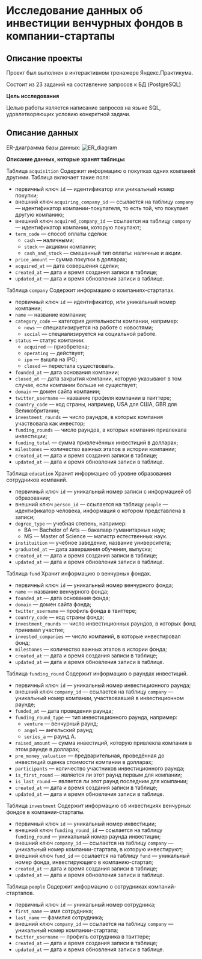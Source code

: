 # Исследование данных об инвестиции венчурных фондов в компании-стартапы

## Описание проекты

Проект был выполнен в интерактивном тренажере Яндекс.Практикума.

Состоит из 23 заданий на составление запросов к БД (PostgreSQL)

**Цель исследования**

Целью работы является написание запросов на языке SQL, удовлетворяющих условию конкретной задачи.

## Описание данных

ER-диаграмма базы данных:
![ER_diagram](https://github.com/KostyaScrylyov/educational_projects_skrylev_konstantin/assets/89590350/69c0b1a0-5d4e-44b3-89c3-0db5041f94d9)

**Описание данных, которые хранят таблицы:**

Таблица `acquisition`
Содержит информацию о покупках одних компаний другими.
Таблица включает такие поля:
* первичный ключ `id` — идентификатор или уникальный номер покупки;
* внешний ключ `acquiring_company_id` — ссылается на таблицу `company` — идентификатор компании-покупателя, то есть той, что покупает другую компанию;
* внешний ключ `acquired_company_id` — ссылается на таблицу `company` — идентификатор компании, которую покупают;
* `term_code` — способ оплаты сделки:
  * `cash` — наличными;
  * `stock` — акциями компании;
  * `cash_and_stock` — смешанный тип оплаты: наличные и акции.
* `price_amount` — сумма покупки в долларах;
* `acquired_at` — дата совершения сделки;
* `created_at` — дата и время создания записи в таблице;
* `updated_at` — дата и время обновления записи в таблице.

Таблица `company`
Содержит информацию о компаниях-стартапах.
* первичный ключ `id` — идентификатор, или уникальный номер компании;
* `name` — название компании;
* `category_code` — категория деятельности компании, например:
  * `news` — специализируется на работе с новостями;
  * `social` — специализируется на социальной работе.
* `status` — статус компании:
  * `acquired` — приобретена;
  * `operating` — действует;
  * `ipo` — вышла на IPO;
  * `closed` — перестала существовать.
* `founded_at` — дата основания компании;
* `closed_at` — дата закрытия компании, которую указывают в том случае, если компании больше не существует;
* `domain` — домен сайта компании;
* `twitter_username` — название профиля компании в твиттере;
* `country_code` — код страны, например, USA для США, GBR для Великобритании;
* `investment_rounds` — число раундов, в которых компания участвовала как инвестор;
* `funding_rounds` — число раундов, в которых компания привлекала инвестиции;
* `funding_total` — сумма привлечённых инвестиций в долларах;
* `milestones` — количество важных этапов в истории компании;
* `created_at` — дата и время создания записи в таблице;
* `updated_at` — дата и время обновления записи в таблице.

Таблица `education`
Хранит информацию об уровне образования сотрудников компаний.
* первичный ключ `id` — уникальный номер записи с информацией об образовании;
* внешний ключ `person_id` — ссылается на таблицу `people` — идентификатор человека, информация о котором представлена в записи;
* `degree_type` — учебная степень, например:
  * BA — Bachelor of Arts — бакалавр гуманитарных наук;
  * MS — Master of Science — магистр естественных наук.
* `instituition` — учебное заведение, название университета;
* `graduated_at` — дата завершения обучения, выпуска;
* `created_at` — дата и время создания записи в таблице;
* `updated_at` — дата и время обновления записи в таблице.

Таблица `fund`
Хранит информацию о венчурных фондах.
* первичный ключ `id` — уникальный номер венчурного фонда;
* `name` — название венчурного фонда;
* `founded_at` — дата основания фонда;
* `domain` — домен сайта фонда;
* `twitter_username` — профиль фонда в твиттере;
* `country_code` — код страны фонда;
* `investment_rounds` — число инвестиционных раундов, в которых фонд принимал участие;
* `invested_companies` — число компаний, в которые инвестировал фонд;
* `milestones` — количество важных этапов в истории фонда;
* `created_at` — дата и время создания записи в таблице;
* `updated_at` — дата и время обновления записи в таблице.

Таблица `funding_round`
Содержит информацию о раундах инвестиций.
* первичный ключ `id` — уникальный номер инвестиционного раунда;
* внешний ключ `company_id` — ссылается на таблицу `company` — уникальный номер компании, участвовавшей в инвестиционном раунде;
* `funded_at` — дата проведения раунда;
* `funding_round_type` — тип инвестиционного раунда, например:
  * `venture` — венчурный раунд;
  * `angel` — ангельский раунд;
  * `series_a` — раунд А.
* `raised_amount` — сумма инвестиций, которую привлекла компания в этом раунде в долларах;
* `pre_money_valuation` — предварительная, проведённая до инвестиций оценка стоимости компании в долларах;
* `participants` — количество участников инвестиционного раунда;
* `is_first_round` — является ли этот раунд первым для компании;
* `is_last_round` — является ли этот раунд последним для компании;
* `created_at` — дата и время создания записи в таблице;
* `updated_at` — дата и время обновления записи в таблице.

Таблица `investment`
Содержит информацию об инвестициях венчурных фондов в компании-стартапы.
* первичный ключ `id` — уникальный номер инвестиции;
* внешний ключ `funding_round_id` — ссылается на таблицу `funding_round` — уникальный номер раунда инвестиции;
* внешний ключ `company_id` — ссылается на таблицу `company` — уникальный номер компании-стартапа, в которую инвестируют;
* внешний ключ `fund_id` — ссылается на таблицу `fund` — уникальный номер фонда, инвестирующего в компанию-стартап;
* `created_at` — дата и время создания записи в таблице;
* `updated_at` — дата и время обновления записи в таблице.

Таблица `people`
Содержит информацию о сотрудниках компаний-стартапов.
* первичный ключ `id` — уникальный номер сотрудника;
* `first_name` — имя сотрудника;
* `last_name` — фамилия сотрудника;
* внешний ключ `company_id` — ссылается на таблицу `company` — уникальный номер компании-стартапа;
* `twitter_username` — профиль сотрудника в твиттере;
* `created_at` — дата и время создания записи в таблице;
* `updated_at` — дата и время обновления записи в таблице.
